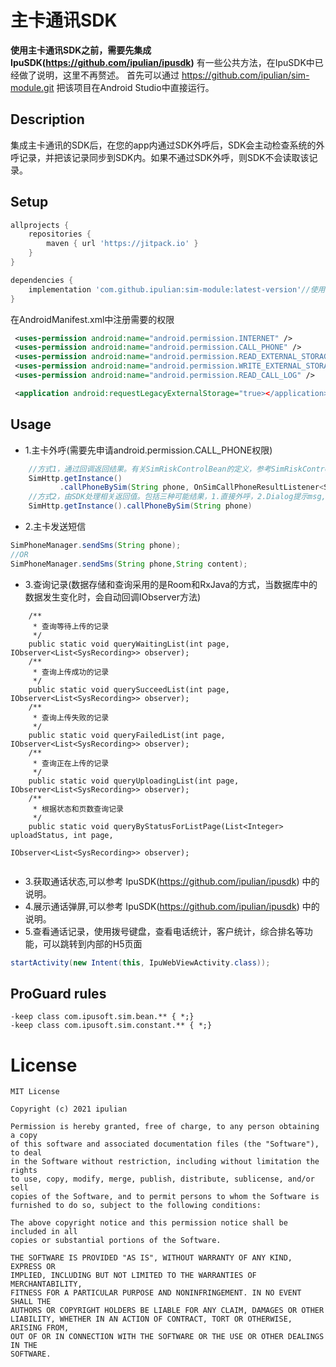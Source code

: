 # 主卡通讯SDK
**使用主卡通讯SDK之前，需要先集成 IpuSDK(https://github.com/ipulian/ipusdk)** 
有一些公共方法，在IpuSDK中已经做了说明，这里不再赘述。
首先可以通过 https://github.com/ipulian/sim-module.git 把该项目在Android Studio中直接运行。
## Description
集成主卡通讯的SDK后，在您的app内通过SDK外呼后，SDK会主动检查系统的外呼记录，并把该记录同步到SDK内。如果不通过SDK外呼，则SDK不会读取该记录。
## Setup
```gradle
allprojects {
    repositories {
        maven { url 'https://jitpack.io' }
    }
}

dependencies {
    implementation 'com.github.ipulian:sim-module:latest-version'//使用时把 latest-version 替换成最新release版本
}
```
在AndroidManifest.xml中注册需要的权限
```xml
 <uses-permission android:name="android.permission.INTERNET" />
 <uses-permission android:name="android.permission.CALL_PHONE" />
 <uses-permission android:name="android.permission.READ_EXTERNAL_STORAGE" />
 <uses-permission android:name="android.permission.WRITE_EXTERNAL_STORAGE" />
 <uses-permission android:name="android.permission.READ_CALL_LOG" />

 <application android:requestLegacyExternalStorage="true></application>
```
## Usage
- 1.主卡外呼(需要先申请android.permission.CALL_PHONE权限)
```java
    //方式1，通过回调返回结果。有关SimRiskControlBean的定义，参考SimRiskControlBean.class
    SimHttp.getInstance()
           .callPhoneBySim(String phone, OnSimCallPhoneResultListener<SimRiskControlBean> listener);
    //方式2，由SDK处理相关返回值。包括三种可能结果，1.直接外呼，2.Dialog提示msg,并禁止外呼，3.Dialog提示msg,并给出选项是否继续外呼。
    SimHttp.getInstance().callPhoneBySim(String phone)
```
- 2.主卡发送短信
```java
SimPhoneManager.sendSms(String phone);
//OR
SimPhoneManager.sendSms(String phone,String content);
```
- 3.查询记录(数据存储和查询采用的是Room和RxJava的方式，当数据库中的数据发生变化时，会自动回调IObserver方法)
```
    /**
     * 查询等待上传的记录
     */
    public static void queryWaitingList(int page, IObserver<List<SysRecording>> observer);
    /**
     * 查询上传成功的记录
     */
    public static void querySucceedList(int page, IObserver<List<SysRecording>> observer);
    /**
     * 查询上传失败的记录
     */
    public static void queryFailedList(int page, IObserver<List<SysRecording>> observer);
    /**
     * 查询正在上传的记录
     */
    public static void queryUploadingList(int page, IObserver<List<SysRecording>> observer);
    /**
     * 根据状态和页数查询记录
     */
    public static void queryByStatusForListPage(List<Integer> uploadStatus, int page,
                                                IObserver<List<SysRecording>> observer);
    
```
- 3.获取通话状态,可以参考 IpuSDK(https://github.com/ipulian/ipusdk) 中的说明。
- 4.展示通话弹屏,可以参考 IpuSDK(https://github.com/ipulian/ipusdk) 中的说明。
- 5.查看通话记录，使用拨号键盘，查看电话统计，客户统计，综合排名等功能，可以跳转到内部的H5页面
```java
startActivity(new Intent(this, IpuWebViewActivity.class));
```
## ProGuard rules
```
-keep class com.ipusoft.sim.bean.** { *;}
-keep class com.ipusoft.sim.constant.** { *;}
```
# License
```
MIT License

Copyright (c) 2021 ipulian

Permission is hereby granted, free of charge, to any person obtaining a copy
of this software and associated documentation files (the "Software"), to deal
in the Software without restriction, including without limitation the rights
to use, copy, modify, merge, publish, distribute, sublicense, and/or sell
copies of the Software, and to permit persons to whom the Software is
furnished to do so, subject to the following conditions:

The above copyright notice and this permission notice shall be included in all
copies or substantial portions of the Software.

THE SOFTWARE IS PROVIDED "AS IS", WITHOUT WARRANTY OF ANY KIND, EXPRESS OR
IMPLIED, INCLUDING BUT NOT LIMITED TO THE WARRANTIES OF MERCHANTABILITY,
FITNESS FOR A PARTICULAR PURPOSE AND NONINFRINGEMENT. IN NO EVENT SHALL THE
AUTHORS OR COPYRIGHT HOLDERS BE LIABLE FOR ANY CLAIM, DAMAGES OR OTHER
LIABILITY, WHETHER IN AN ACTION OF CONTRACT, TORT OR OTHERWISE, ARISING FROM,
OUT OF OR IN CONNECTION WITH THE SOFTWARE OR THE USE OR OTHER DEALINGS IN THE
SOFTWARE.
```
